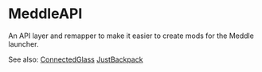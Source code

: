 # MeddleAPI

An API layer and remapper to make it easier to create mods for the Meddle launcher.

See also:
[ConnectedGlass](https://github.com/FyberOptic/ConnectedGlass)
[JustBackpack](https://github.com/FyberOptic/JustBackpack)
